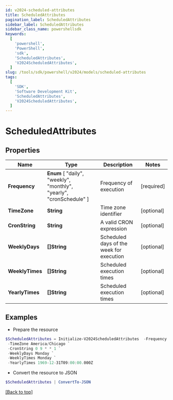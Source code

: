 ```yaml
---
id: v2024-scheduled-attributes
title: ScheduledAttributes
pagination_label: ScheduledAttributes
sidebar_label: ScheduledAttributes
sidebar_class_name: powershellsdk
keywords:
  [
    'powershell',
    'PowerShell',
    'sdk',
    'ScheduledAttributes',
    'V2024ScheduledAttributes',
  ]
slug: /tools/sdk/powershell/v2024/models/scheduled-attributes
tags:
  [
    'SDK',
    'Software Development Kit',
    'ScheduledAttributes',
    'V2024ScheduledAttributes',
  ]
---
```


# ScheduledAttributes

## Properties

| Name | Type | Description | Notes |
| --- | --- | --- | --- |
| **Frequency** | **Enum** [ "daily", "weekly", "monthly", "yearly", "cronSchedule" ] | Frequency of execution | [required] |
| **TimeZone** | **String** | Time zone identifier | [optional] |
| **CronString** | **String** | A valid CRON expression | [optional] |
| **WeeklyDays** | **[]String** | Scheduled days of the week for execution | [optional] |
| **WeeklyTimes** | **[]String** | Scheduled execution times | [optional] |
| **YearlyTimes** | **[]String** | Scheduled execution times | [optional] |

## Examples

- Prepare the resource

```powershell
$ScheduledAttributes = Initialize-V2024ScheduledAttributes  -Frequency daily `
 -TimeZone America/Chicago `
 -CronString 0 9 * * 1 `
 -WeeklyDays Monday `
 -WeeklyTimes Monday `
 -YearlyTimes 1969-12-31T09:00:00.000Z
```

- Convert the resource to JSON

```powershell
$ScheduledAttributes | ConvertTo-JSON
```

[[Back to top]](#)
